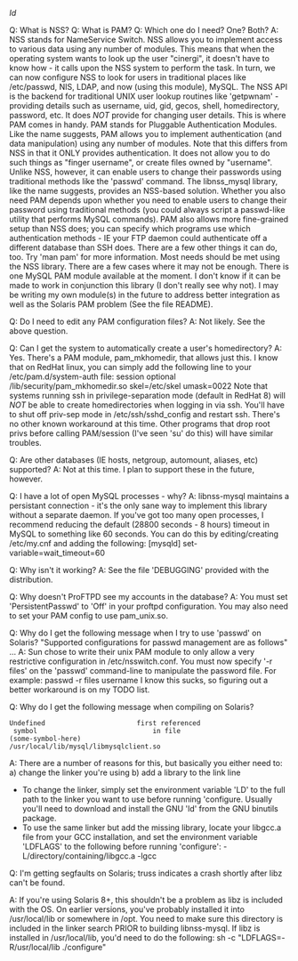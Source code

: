 $Id$

Q: What is NSS?
Q: What is PAM?
Q: Which one do I need?  One?  Both?
A: NSS stands for NameService Switch.  NSS allows you to implement access to
   various data using any number of modules.  This means that when the
   operating system wants to look up the user "cinergi", it doesn't have
   to know how - it calls upon the NSS system to perform the task.  In turn,
   we can now configure NSS to look for users in traditional places like
   /etc/passwd, NIS, LDAP, and now (using this module), MySQL.  The NSS
   API is the backend for traditional UNIX user lookup routines like
   'getpwnam' - providing details such as username, uid, gid, gecos, shell,
   homedirectory, password, etc.  It does *NOT* provide for changing user
   details.  This is where PAM comes in handy.
   PAM stands for Pluggable Authentication Modules.  Like the name suggests,
   PAM allows you to implement authentication (and data manipulation) using
   any number of modules.  Note that this differs from NSS in that it ONLY
   provides authentication.  It does not allow you to do such things as
   "finger username", or create files owned by "username".  Unlike NSS,
   however, it can enable users to change their passwords using traditional
   methods like the 'passwd' command.
   The libnss_mysql library, like the name suggests, provides an NSS-based
   solution.  Whether you also need PAM depends upon whether you need
   to enable users to change their password using traditional methods (you
   could always script a passwd-like utility that performs MySQL commands).
   PAM also allows more fine-grained setup than NSS does; you can specify
   which programs use which authentication methods - IE your FTP daemon
   could authenticate off a different database than SSH does.  There are
   a few other things it can do, too.  Try 'man pam' for more information.
   Most needs should be met using the NSS library.  There are a few cases
   where it may not be enough.  There is one MySQL PAM module available
   at the moment.  I don't know if it can be made to work in conjunction 
   this library (I don't really see why not).  I may be writing my own
   module(s) in the future to address better integration as well as
   the Solaris PAM problem (See the file README).

Q: Do I need to edit any PAM configuration files?
A: Not likely.  See the above question.

Q: Can I get the system to automatically create a user's homedirectory?
A: Yes.  There's a PAM module, pam_mkhomedir, that allows just this.
   I know that on RedHat linux, you can simply add the following line to
   your /etc/pam.d/system-auth file:
     session optional /lib/security/pam_mkhomedir.so skel=/etc/skel umask=0022
   Note that systems running ssh in privilege-separation mode (default
   in RedHat 8) will *NOT* be able to create homedirectories when logging
   in via ssh.  You'll have to shut off priv-sep mode in /etc/ssh/sshd_config
   and restart ssh.  There's no other known workaround at this time.  Other
   programs that drop root privs before calling PAM/session (I've seen 'su'
   do this) will have similar troubles.

Q: Are other databases (IE hosts, netgroup, automount, aliases, etc)
   supported?
A: Not at this time.  I plan to support these in the future, however.

Q: I have a lot of open MySQL processes - why?
A: libnss-mysql maintains a persistant connection - it's the only sane
   way to implement this library without a separate daemon.  If you've got
   too many open processes, I recommend reducing the default (28800 seconds -
   8 hours) timeout in MySQL to something like 60 seconds.  You can do this by
   editing/creating /etc/my.cnf and adding the following:
     [mysqld]
     set-variable=wait_timeout=60

Q: Why isn't it working?
A: See the file 'DEBUGGING' provided with the distribution.

Q: Why doesn't ProFTPD see my accounts in the database?
A: You must set 'PersistentPasswd' to 'Off' in your proftpd configuration.
   You may also need to set your PAM config to use pam_unix.so.

Q: Why do I get the following message when I try to use 'passwd' on Solaris?
   "Supported configurations for passwd management are as follows" ...
A: Sun chose to write their unix PAM module to only allow a very restrictive
   configuration in /etc/nsswitch.conf.  You must now specify '-r files' on
   the 'passwd' command-line to manipulate the password file.  For example:
   passwd -r files username
   I know this sucks, so figuring out a better workaround is on my TODO list.

Q: Why do I get the following message when compiling on Solaris?

    Undefined                       first referenced
     symbol                             in file
    (some-symbol-here)                  /usr/local/lib/mysql/libmysqlclient.so
A: There are a number of reasons for this, but basically you either need to:
   a) change the linker you're using
   b) add a library to the link line
   - To change the linker, simply set the environment variable 'LD' to the
     full path to the linker you want to use before running 'configure.
     Usually you'll need to download and install the GNU 'ld' from the GNU
     binutils package.
   - To use the same linker but add the missing library, locate your libgcc.a
     file from your GCC installation, and set the environment variable
     'LDFLAGS' to the following before running 'configure':
     -L/directory/containing/libgcc.a -lgcc

Q: I'm getting segfaults on Solaris; truss indicates a crash shortly after
   libz can't be found.

A: If you're using Solaris 8+, this shouldn't be a problem as libz is included
   with the OS.  On earlier versions, you've probably installed it into
   /usr/local/lib or somewhere in /opt.  You need to make sure this directory
   is included in the linker search PRIOR to building libnss-mysql.  If libz
   is installed in /usr/local/lib, you'd need to do the following:
   sh -c "LDFLAGS=-R/usr/local/lib ./configure"

